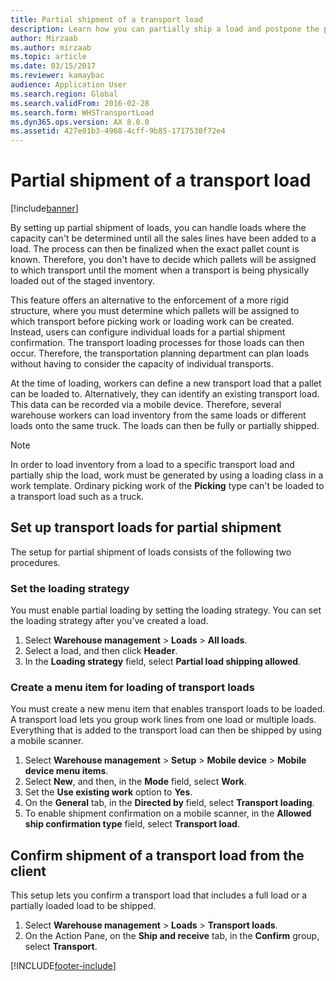 ```yaml
---
title: Partial shipment of a transport load
description: Learn how you can partially ship a load and postpone the planning of capacity for the load with an outline on setting up transport loads for partial shipment.
author: Mirzaab
ms.author: mirzaab
ms.topic: article
ms.date: 03/15/2017
ms.reviewer: kamaybac
audience: Application User
ms.search.region: Global
ms.search.validFrom: 2016-02-28
ms.search.form: WHSTransportLoad
ms.dyn365.ops.version: AX 8.0.0
ms.assetid: 427e01b3-4968-4cff-9b85-1717530f72e4
---
```


# Partial shipment of a transport load

[!include[banner](../includes/banner.md)]

By setting up partial shipment of loads, you can handle loads where the capacity can't be determined until all the sales lines have been added to a load. The process can then be finalized when the exact pallet count is known. Therefore, you don't have to decide which pallets will be assigned to which transport until the moment when a transport is being physically loaded out of the staged inventory.

This feature offers an alternative to the enforcement of a more rigid structure, where you must determine which pallets will be assigned to which transport before picking work or loading work can be created. Instead, users can configure individual loads for a partial shipment confirmation. The transport loading processes for those loads can then occur. Therefore, the transportation planning department can plan loads without having to consider the capacity of individual transports.

At the time of loading, workers can define a new transport load that a pallet can be loaded to. Alternatively, they can identify an existing transport load. This data can be recorded via a mobile device. Therefore, several warehouse workers can load inventory from the same loads or different loads onto the same truck. The loads can then be fully or partially shipped.

> [!NOTE] 
> In order to load inventory from a load to a specific transport load and partially ship the load, work must be generated by using a loading class in a work template. Ordinary picking work of the **Picking** type can't be loaded to a transport load such as a truck.

## Set up transport loads for partial shipment

The setup for partial shipment of loads consists of the following two procedures.

### Set the loading strategy

You must enable partial loading by setting the loading strategy. You can set the loading strategy after you've created a load.

1. Select **Warehouse management** \> **Loads** \> **All loads**.
2. Select a load, and then click **Header**.
3. In the **Loading strategy** field, select **Partial load shipping allowed**.

### Create a menu item for loading of transport loads

You must create a new menu item that enables transport loads to be loaded. A transport load lets you group work lines from one load or multiple loads. Everything that is added to the transport load can then be shipped by using a mobile scanner.

1. Select **Warehouse management** \> **Setup** \> **Mobile device** \> **Mobile device menu items**.
2. Select **New**, and then, in the **Mode** field, select **Work**.
3. Set the **Use existing work** option to **Yes**.
4. On the **General** tab, in the **Directed by** field, select **Transport loading**.
5. To enable shipment confirmation on a mobile scanner, in the **Allowed ship confirmation type** field, select **Transport load**.

## Confirm shipment of a transport load from the client

This setup lets you confirm a transport load that includes a full load or a partially loaded load to be shipped.

1. Select **Warehouse management** \> **Loads** \> **Transport loads**.
2. On the Action Pane, on the **Ship and receive** tab, in the **Confirm** group, select **Transport**.


[!INCLUDE[footer-include](../../includes/footer-banner.md)]